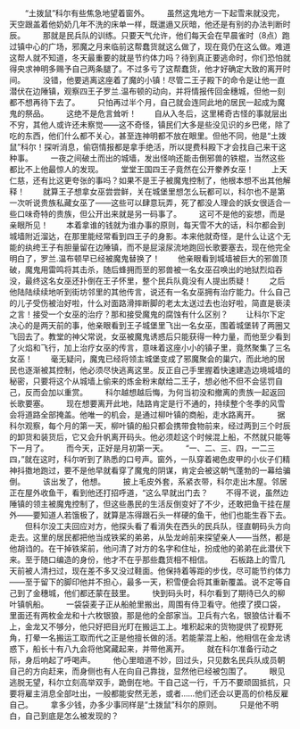 　　“土拨鼠”科尔有些焦急地望着窗外。
　　虽然这鬼地方一下起雪来就没完，天空跟盖着他奶奶几年不洗的床单一样，既邋遢又灰暗，他还是有别的办法判断时辰。
　　那就是民兵队的训练。只要天气允许，他们每天会在早晨雀时（8点）跑过镇中心的广场，邪魔之月来临前这帮蠢货就这么做了，现在竟仍在这么做。难道这帮人就不知道，冬天最重要的就是节约体力吗？待到真正要逃命时，你们恐怕就得央求神明多赐予自己两条腿了。不过多亏了这帮蠢货，他才好确定大致的离开时间。
　　没错，他要逃离这座着了魔的小镇！尽管二王子殿下的命令是让他一直潜伏在边陲镇，观察四王子罗兰.温布顿的动向，并将情报传回金穗城，但他一刻都不想再待下去了。
　　只怕再过半个月，自己就会连同此地的居民一起成为魔鬼的祭品。
　　这绝不是危言耸听！
　　自从入冬后，这里稀奇古怪的事就层出不穷，其他人或许还未察觉——这不奇怪，镇民们大多是些没见识的乡巴佬，除了吃的东西，他们什么都不关心，甚至连神明都不放在眼里。但他不同，他是“土拨鼠”科尔！探听消息，偷窃情报都是拿手绝活，所以提费科殿下才会找自己来干这种事。
　　一夜之间破土而出的城墙，发出怪响还能击倒邪兽的铁棍，当然这些都比不上他最惊人的发现。
　　堂堂王国四王子竟然在公开豢养女巫！
　　上天仁慈，还有比这更夸张的事吗？如果不是王子被魔鬼控制了，他根本想不出其他解释！
　　就算王子想拿女巫尝尝鲜，关在城堡里想怎么玩都可以，科尔也不是第一次听说贵族私藏女巫了——这些可以肆意玩弄，死了都没人理会的妖女很适合一些口味奇特的贵族，但公开出来就是另一码事了。
　　这可不是他的妄想，而是亲眼所见！
　　本着拿谁的钱就为谁办事的原则，每天雪不大的话，科尔都会到城墙附近溜达，在那里能经常看到四王子的身影。本来他就奇怪，是什么让这个无能的纨绔王子有胆量留在边陲镇，而不是屁滚尿流地跑回长歌要塞去，现在他完全明白了，罗兰.温布顿早已经被魔鬼替换了！
　　他亲眼看到城墙被巨大的邪兽顶破，魔鬼用雷鸣将其击杀，随后蜂拥而至的邪兽被一名女巫召唤出的地狱烈焰吞没，最终这名女巫还扑倒在王子怀里，整个民兵队竟没有人提出质疑！
　　之后他陆陆续续地听到街坊邻里的其他传言，说还有一名女巫拥有治疗能力。什么自己的儿子受伤被治好啦，什么对面路滑摔断脚的老太太送过去也治好啦，简直是亵渎之言！接受一个女巫的治疗？那和接受魔鬼的腐蚀有什么区别？
　　让科尔下定决心的是两天前的事，他亲眼看到王子城堡里飞出一名女巫，围着城堡转了两圈又飞回去了。教堂的神父常说，女巫被魔鬼诱惑后只能获得一种力量，而他至少看到了火焰和飞行，加上治疗女巫的传言，意味着这座小小的镇子里，竟然聚集了三名女巫！
　　毫无疑问，魔鬼已经将领主城堡变成了邪魔聚会的巢穴，而此地的居民也逐渐被其控制，他必须尽快逃离这里。反正自己手里握着快速建造边境城墙的秘密，只要将这个从城墙上偷来的炼金粉末献给二王子，想必他不但不会惩罚自己，反而会加以重赏。
　　科尔越想越后悔，为何当初没和撤离的贵族一起返回长歌要塞。
　　现在想要离开此地，陆路肯定是行不通的，持续整个冬季的风雪会将道路全部掩盖。他唯一的机会，是通过柳叶镇的商船，走水路离开。
　　据科尔观察，每个月的第一天，柳叶镇的船只都会携带食物前来，经过两到三个时辰的卸货和装货后，它又会升帆离开码头。他必须趁这个时候混上船，不然就只能等下一月了。
　　而今天，正好是月初第一天。
　　“一、二、三、四，一二三四，”就在这时，科尔听到了熟悉的口号声。窗外，一队穿着褐色皮甲的小伙子们精神抖擞地跑过，要不是他早就看穿了魔鬼的阴谋，肯定会被这朝气蓬勃的一幕给骗倒。
　　该出发了，他想。
　　披上毛皮外套，系紧衣带，科尔走出木屋。邻居正在屋外收鱼干，看到他还打招呼道，“这么早就出门去？
　　不得不说，虽然边陲镇的领主被魔鬼控制了，但这些愚民的生活反倒变好了不少，还敢把鱼干挂在屋外——要知道人若饿极了，就算是冻得跟石头一样硬的鱼干，他们也能生吞下去。
　　但科尔没工夫回应对方，他探头看了看消失在西头的民兵队，径直朝码头方向走去。这里的居民都把他当成铁桨的弟弟，从坠龙岭前来探望亲人——当然，都是他胡诌的。在干掉铁桨前，他问清了对方的名字和住址，扮成他的弟弟在此潜伏下来。至于随口编造的身份，他才不在乎那些蠢货相不相信。
　　石板路上的雪几天前被人清扫过，现在差不多又没过鞋面。他保持着等距的步伐，尽可能节约体力——至于留下的脚印他并不担心，最多一天，积雪便会将其重新覆盖。说不定等自己到了金穗城，他们都还蒙在鼓里。
　　快到码头时，科尔看到了期待已久的柳叶镇帆船。
　　一袋袋麦子正从船舱里搬出，周围有侍卫看守。他摸了摸口袋，里面还有两枚金龙和十六枚银狼，那是他的全部家当。卫兵有六名，银狼估计看不上，金龙又不够分，他只好把目光盯在搬运工上。堆积起来的货物提供了视野死角，打晕一名搬运工取而代之正是他擅长做的活。若能蒙混上船，他相信在金龙诱惑下，船长十有八九会将他窝藏起来，并带他离开。
　　就在科尔准备行动之际，身后响起了呼喝声。
　　他心里暗道不妙，回过头，只见数名民兵队成员朝自己的方向赶来，而身侧也有人在向自己靠拢，显然他已经被包围了。
　　眼见逃脱无望，科尔立刻高举双手，跪倒在地。干自己这一行，千万不要顽固抵抗，只要将雇主消息全部吐出，一般都能安然无恙，或者……他们还会以更高的价格反雇自己。
　　拿多少钱，办多少事同样是“土拨鼠”科尔的原则。
　　只是他不明白，自己到底是怎么被发现的？